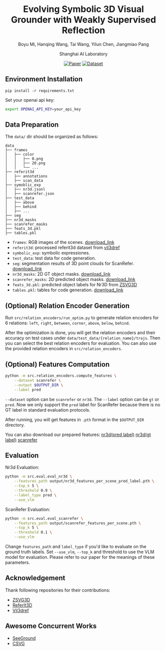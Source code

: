 <div align="center">
<h1>Evolving Symbolic 3D Visual Grounder with Weakly Supervised Reflection</h1>
  
Boyu Mi,  Hanqing Wang, Tai Wang, Yilun Chen, Jiangmiao Pang

Shanghai AI Laboratory

<a href="https://arxiv.org/abs/2502.01401"><img src='https://img.shields.io/badge/arXiv-Paper-red20B2AA?style=for-the-badge' alt='Paper'></a>
<a href='https://huggingface.co/datasets/miboyu5/EaSe'><img src='https://img.shields.io/badge/huggingface-dataset-yellow?style=for-the-badge'  alt='Dataset'></a>
</div>

## Environment Installation

```
pip install -r requirements.txt
```

Set your openai api key:

```bash
export OPENAI_API_KEY=your_api_key
```

## Data Preparation

The `data/` dir should be organized as follows:

```
data
├── frames
│   ├── color
│   │   ├── 0.png
│   │   ├── 20.png
│   │   └── ...
├── referit3d
│   ├── annotations
│   ├── scan_data
├── symoblic_exp
│   ├── nr3d.jsonl
│   ├── scanrefer.json
├── test_data
│   ├── above
│   ├── behind
│   ├── ...
├── seg
├── nr3d_masks
├── scanrefer_masks
├── feats_3d.pkl
├── tables.pkl

```

- `frames`: RGB images of the scenes. [download_link](https://drive.google.com/file/d/1VVnj3DAcOWqZhB6Vi0gWdzA9gTKQwrej/view?usp=drive_link)
- `referit3d`: processed referit3d dataset from [vil3dref](https://www.dropbox.com/s/n0m5bpfvea1fg7w/referit3d.tar.gz?dl=0)
- `symbolic_exp`: symbolic expressiones.
- `test_data`: test data for code generation.
- `seg`: segmentation results of 3D point clouds for ScanRefer. [download_link](https://drive.google.com/file/d/1VRW_ew9Hwmsg-DRf22l_MHgFVB0UU1K0/view?usp=drive_link)
- `nr3d_masks`: 2D GT object masks. [download_link](https://drive.google.com/file/d/1Z0pRv_UV7P_aNHsYHVkUz-lLaMCU2C9i/view?usp=sharing)
- `scanrefer_masks`: 2D predicted object masks. [download_link](https://drive.google.com/file/d/1v4nqJSOFVh7MAmyDo92Xze01U00yr1bB/view?usp=drive_link)
- `feats_3d.pkl`: predicted object labels for Nr3D from [ZSVG3D](https://cuhko365-my.sharepoint.com/:u:/g/personal/221019046_link_cuhk_edu_cn/ERMP88uTVCNLhzofKub7MsMBvaRAFXVr5abbQUjRYyYDiA?e=x6aKC9)
- `tables.pkl`: tables for code generation. [download_link](https://drive.google.com/file/d/11sN1ndS-DptYVH_xUXxaiWhwbvIaozuW/view?usp=drive_link)

## (Optional) Relation Encoder Generation

Run `src/relation_encoders/run_optim.py` to generate relation encoders for 6 relations:
`left`, `right`, `between`, `corner`, `above`, `below`, `behind`.

After the optimization is done, you will get the relation encoders and their accuracy on test cases under `data/test_data/{relation_name}/trajs`.
Then you can select the best relation encoders for evaluation.
You can also use the provided relation encoders in `src/relation_encoders`.

## (Optional) Features Computation

```bash
python -m src.relation_encoders.compute_features \
    --dataset scanrefer \
    --output $OUTPUT_DIR \
    --label pred
```

`--dataset` option can be `scanrefer` or `nr3d`. The `--label` option can be `gt` or `pred`.
Now we only support the `pred` label for ScanRefer because there is no GT label in standard evaluation protocols.

After running, you will get features in `.pth` format in the `$OUTPUT_DIR` directory.

You can also download our prepared features:
[nr3d(pred label)](https://drive.google.com/file/d/1iR-3bbewssQEDKWJg88ZRrpk3mRkYUz1/view?usp=drive_link)
[nr3d(gt label)](https://drive.google.com/file/d/1SpMZKAnhnDeQvvxfVxDQT-LYQPQc-TQJ/view?usp=drive_link)
[scanrefer](https://drive.google.com/file/d/1FR6ZKQURqyHLTlo-9dP4sKbayG4FDlxE/view?usp=drive_link)


## Evaluation

Nr3d Evaluation:

```bash
python -m src.eval.eval_nr3d \
    --features_path output/nr3d_features_per_scene_pred_label.pth \
    --top_k 5 \
    --threshold 0.9 \
    --label_type pred \
    --use_vlm 
```

ScanRefer Evaluation:

```bash
python -m src.eval.eval_scanrefer \
    --features_path output/scanrefer_features_per_scene.pth \
    --top_k 5 \
    --threshold 0.1 \
    --use_vlm
```

Change `features_path` and `label_type` if you'd like to evaluate on the ground truth labels.
Set `--use_vlm`, `--top_k` and threshold to use the VLM model for evaluation.
Please refer to our paper for the meanings of these parameters.

## Acknowledgement

Thank following repositories for their contributions:

- [ZSVG3D](https://github.com/CurryYuan/ZSVG3D)
- [ReferIt3D](https://github.com/referit3d/referit3d)
- [Vil3dref](https://github.com/cshizhe/vil3dref)

## Awesome Concurrent Works

- [SeeGround](https://seeground.github.io/)
- [CSVG](https://github.com/sunsleaf/CSVG)
